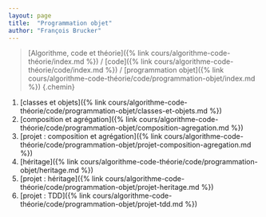 ```yaml
---
layout: page
title:  "Programmation objet"
author: "François Brucker"
---
```


> [Algorithme, code et théorie]({% link cours/algorithme-code-théorie/index.md %}) / [code]({% link cours/algorithme-code-théorie/code/index.md %}) / [programmation objet]({% link cours/algorithme-code-théorie/code/programmation-objet/index.md %})
{.chemin}

1. [classes et objets]({% link cours/algorithme-code-théorie/code/programmation-objet/classes-et-objets.md %})
2. [composition et agrégation]({% link cours/algorithme-code-théorie/code/programmation-objet/composition-agregation.md %})
3. [projet : composition et agrégation]({% link cours/algorithme-code-théorie/code/programmation-objet/projet-composition-agregation.md %})
4. [héritage]({% link cours/algorithme-code-théorie/code/programmation-objet/heritage.md %})
5. [projet : héritage]({% link cours/algorithme-code-théorie/code/programmation-objet/projet-heritage.md %})
6. [projet : TDD]({% link cours/algorithme-code-théorie/code/programmation-objet/projet-tdd.md %})
